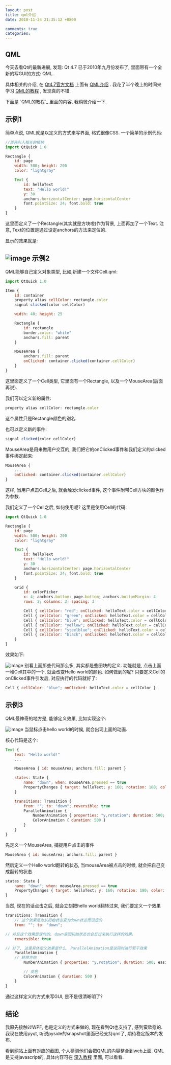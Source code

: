 ```yaml
---
layout: post
title: qml介绍
date: 2010-11-24 21:35:12 +0800

comments: true
categories: 
---
```


QML
------------------------------

今天去看Qt的最新进展, 发现: Qt 4.7 已于2010年九月份发布了,
里面带有一个全新的写GUI的方式: QML.

具体相关的介绍, 在
[Qt4.7官方文档](http://doc.qt.nokia.com/4.7-snapshot/index.html) 上面有
[QML介绍](http://doc.qt.nokia.com/4.7-snapshot/qdeclarativeintroduction.html)
. 我花了半个晚上的时间来学习
[QML的教程](http://doc.qt.nokia.com/4.7-snapshot/qml-tutorial.html) ,
发现真的不错.

下面是 \`QML的教程\`\_ 里面的内容, 我稍微介绍一下.

示例1
------------------------------

简单点说, QML就是以定义的方式来写界面, 格式很像CSS. 一个简单的示例代码:

```javascript
//首先引入相关的模块
import QtQuick 1.0

Rectangle {
    id: page
    width: 500; height: 200
    color: "lightgray"

    Text {
        id: helloText
        text: "Hello world!"
        y: 30
        anchors.horizontalCenter: page.horizontalCenter
        font.pointSize: 24; font.bold: true
    }
}
```

这里面定义了一个Rectangle(其实就是方块啦)作为背景, 上面再加了一个Text.
注意, Text的位置是通过设定anchors的方法来定位的.

显示的效果就是:

![image](http://doc.qt.nokia.com/4.7-snapshot/images/declarative-tutorial1.png)
示例2
------------------------------

QML能够自己定义对象类型, 比如,新建一个文件Cell.qml:

```javascript
import QtQuick 1.0

Item {
    id: container
    property alias cellColor: rectangle.color
    signal clicked(color cellColor)

    width: 40; height: 25

    Rectangle {
        id: rectangle
        border.color: "white"
        anchors.fill: parent
    }

    MouseArea {
        anchors.fill: parent
        onClicked: container.clicked(container.cellColor)
    }
}
```

这里面定义了一个Cell类型, 它里面有一个Rectangle,
以及一个MouseArea(后面再说).

我们可以定义新的属性:

```javascript
property alias cellColor: rectangle.color
```

这个属性只是Rectangle颜色的别名.

也可以定义新的事件:

```javascript
signal clicked(color cellColor)
```

MouseArea是用来做用户交互的,
我们把它的onClicked事件和我们定义的clicked事件绑定起来:

```javascript
MouseArea {
    ...
    onClicked: container.clicked(container.cellColor)
}
```

这样, 当用户点击Cell之后, 就会触发clicked事件,
这个事件附带Cell方块的颜色作为参数.

我们定义了一个Cell之后, 如何使用呢? 这里是使用Cell的代码:

```javascript
import QtQuick 1.0

Rectangle {
    id: page
    width: 500; height: 200
    color: "lightgray"

    Text {
        id: helloText
        text: "Hello world!"
        y: 30
        anchors.horizontalCenter: page.horizontalCenter
        font.pointSize: 24; font.bold: true
    }

    Grid {
        id: colorPicker
        x: 4; anchors.bottom: page.bottom; anchors.bottomMargin: 4
        rows: 2; columns: 3; spacing: 3

        Cell { cellColor: "red"; onClicked: helloText.color = cellColor }
        Cell { cellColor: "green"; onClicked: helloText.color = cellColor }
        Cell { cellColor: "blue"; onClicked: helloText.color = cellColor }
        Cell { cellColor: "yellow"; onClicked: helloText.color = cellColor }
        Cell { cellColor: "steelblue"; onClicked: helloText.color = cellColor }
        Cell { cellColor: "black"; onClicked: helloText.color = cellColor }
    }
}
```

效果如下:

![image](http://doc.qt.nokia.com/4.7-snapshot/images/declarative-tutorial2.png)
别看上面那些代码那么多, 其实都是些图块的定义. 功能就是,
点击上面一堆Cell其中的一个, 就会改变Hello world的颜色. 如何做到的呢?
只要定义Cell的onClicked事件引发后, 对应执行的代码就好了:

```javascript
Cell { cellColor: "blue"; onClicked: helloText.color = cellColor }
```

示例3
------------------------------

QML最神奇的地方是, 能够定义效果, 比如实现这个:

![image](http://doc.qt.nokia.com/4.7-snapshot/images/declarative-tutorial3_animation.gif)
当鼠标点击hello world的时候, 就会出现上面的动画.

核心代码是这个:

```javascript
Text {
    text: "Hello world!"
    ...

    MouseArea { id: mouseArea; anchors.fill: parent }

    states: State {
        name: "down"; when: mouseArea.pressed == true
        PropertyChanges { target: helloText; y: 160; rotation: 180; color: "red" }
    }

    transitions: Transition {
        from: ""; to: "down"; reversible: true
        ParallelAnimation {
            NumberAnimation { properties: "y,rotation"; duration: 500; easing.type: Easing.InOutQuad }
            ColorAnimation { duration: 500 }
        }
    }
}
```

先定义一个MouseArea, 捕捉用户点击的事件

```javascript
MouseArea { id: mouseArea; anchors.fill: parent }
```

然后定义一个Hello world翻转的状态, 当mouseArea被点击的时候,
就会把自己变成翻转的状态.

```javascript
states: State {
    name: "down"; when: mouseArea.pressed == true
    PropertyChanges { target: helloText; y: 160; rotation: 180; color: "red" }
}
```

当然, 现在的话点击之后, 就会立刻把hello world翻转过来,
我们要定义一个效果

```javascript
transitions: Transition {
    // 这个效果是为从初始状态变为down状态而设定的
    from: ""; to: "down"; 

// 并且这个效果是双向的, down变回初始状态也会反过来执行这样的效果.
    reversible: true

// 好了, 这里具体定义效果是什么. ParallelAnimation是说同时进行若干效果
    ParallelAnimation {
    // 转换方向
        NumberAnimation { properties: "y,rotation"; duration: 500; easing.type: Easing.InOutQuad }

        // 变色
        ColorAnimation { duration: 500 }
    }
}
```

通过这样定义的方式来写GUI, 是不是很清晰明了?

结论
------------------------------

我原先接触过WPF, 也是定义的方式来做的, 现在看到Qt也支持了, 感到蛮欣慰的.
我现在使用pyqt, 听说pyside的snapshot里面已经支持qml了,
期待稳定版本的发布.

看到网站上面有对应的截图, 个人猜测他们会把QML的内容整合到web上面.
QML是支持javascript的, 具体内容可在
[深入教程](http://doc.qt.nokia.com/4.7-snapshot/qml-advtutorial.html)
里面, 可以看看.
